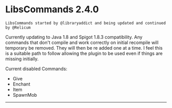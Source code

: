 LibsCommands 2.4.0
===
```
LibsCommands started by @libraryaddict and being updated and continued by @Relicum
```
Currently updating to Java 1.8 and Spigot 1.8.3 compatibility. Any commands that don't compile
and work correctly on initial recompile will temporary be removed. They will then be re added one at a time.
 I feel this is a suitable path to follow allowing the plugin to be used even if things are missing initially.

Current disabled Commands:

* Give
* Enchant
* Item
* SpawnMob

---

